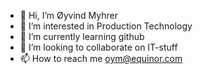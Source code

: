 - 👋 Hi, I’m Øyvind Myhrer
- 👀 I’m interested in Production Technology
- 🌱 I’m currently learning github
- 💞️ I’m looking to collaborate on IT-stuff
- 📫 How to reach me oym@equinor.com

<!---
oymMyhrer/oymMyhrer is a ✨ special ✨ repository because its `README.md` (this file) appears on your GitHub profile.
You can click the Preview link to take a look at your changes.
--->
